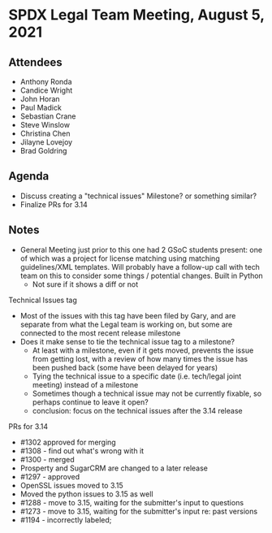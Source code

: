 # SPDX Legal Team Meeting, August 5, 2021

## Attendees
* Anthony Ronda
* Candice Wright
* John Horan
* Paul Madick
* Sebastian Crane
* Steve Winslow
* Christina Chen
* Jilayne Lovejoy
* Brad Goldring


## Agenda
* Discuss creating a "technical issues" Milestone? or something similar?
* Finalize PRs for 3.14

## Notes
* General Meeting just prior to this one had 2 GSoC students present: one of which was a project for license matching using matching guidelines/XML templates. Will probably have a follow-up call with tech team on this to consider some things / potential changes. Built in Python
  * Not sure if it shows a diff or not

Technical Issues tag
* Most of the issues with this tag have been filed by Gary, and are separate from what the Legal team is working on, but some are connected to the most recent release milestone
* Does it make sense to tie the technical issue tag to a milestone?
  * At least with a milestone, even if it gets moved, prevents the issue from getting lost, with a review of how many times the issue has been pushed back (some have been delayed for years)
  * Tying the technical issue to a specific date (i.e. tech/legal joint meeting) instead of a milestone
  * Sometimes though a technical issue may not be currently fixable, so perhaps continue to leave it open?
  * conclusion: focus on the technical issues after the 3.14 release

PRs for 3.14
* #1302 approved for merging
* #1308 - find out what's wrong with it
* #1300 - merged
* Prosperty and SugarCRM are changed to a later release
* #1297 - approved
* OpenSSL issues moved to 3.15
* Moved the python issues to 3.15 as well
* #1288 - move to 3.15, waiting for the submitter's input to questions
* #1273 - move to 3.15, waiting for the submitter's input re: past versions
* #1194 - incorrectly labeled;
